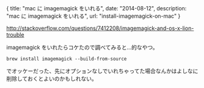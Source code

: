 {
  title: "mac に imagemagick をいれる",
  date: "2014-08-12",
  description: "mac に imagemagick をいれる",
  url: "install-imagemagick-on-mac"
}

http://stackoverflow.com/questions/7412208/imagemagick-and-os-x-lion-trouble

imagemagick をいれたらコケたので調べてみると...的なやつ。

```
brew install imagemagick --build-from-source
```

でオッケーだった、先にオプションなしでいれちゃってた場合なんかはよしなに削除しておくとよいのかもしれない。
